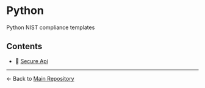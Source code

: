 # Python

Python NIST compliance templates

## Contents

- 📄 [Secure Api](./secure_api.py)

---

← Back to [Main Repository](../../../README.md)
